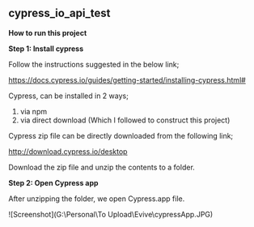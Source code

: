 ## cypress_io_api_test

**How to run this project**

**Step 1: Install cypress**

Follow the instructions suggested in the below link;

https://docs.cypress.io/guides/getting-started/installing-cypress.html#

Cypress, can be installed in 2 ways;

1. via npm
2. via direct download (Which I followed to construct this project)

Cypress zip file can be directly downloaded from the following link;

http://download.cypress.io/desktop

Download the zip file and unzip the contents to a folder.

**Step 2: Open Cypress app**

After unzipping the folder, we open Cypress.app file.

![Screenshot](G:\Personal\To Upload\Evive\cypressApp.JPG)
